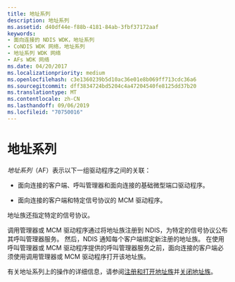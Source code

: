 ```yaml
---
title: 地址系列
description: 地址系列
ms.assetid: d40df44e-f88b-4181-84ab-3fbf37172aaf
keywords:
- 面向连接的 NDIS WDK，地址系列
- CoNDIS WDK 网络，地址系列
- 地址系列 WDK 网络
- AFs WDK 网络
ms.date: 04/20/2017
ms.localizationpriority: medium
ms.openlocfilehash: c3e1360239b5d10ac36e01e8b069ff713cdc36a6
ms.sourcegitcommit: dff3834724bd5204c4a47204540fe8125dd37b20
ms.translationtype: MT
ms.contentlocale: zh-CN
ms.lasthandoff: 09/06/2019
ms.locfileid: "70750016"
---
```

# <a name="address-families"></a>地址系列





*地址系列*（AF）表示以下一组驱动程序之间的关联：

-   面向连接的客户端、呼叫管理器和面向连接的基础微型端口驱动程序。

-   面向连接的客户端和特定信号协议的 MCM 驱动程序。

地址族还指定特定的信号协议。

调用管理器或 MCM 驱动程序通过将地址族注册到 NDIS，为特定的信号协议公布其呼叫管理器服务。 然后，NDIS 通知每个客户端绑定新注册的地址族。 在使用呼叫管理器或 MCM 驱动程序提供的呼叫管理器服务之前，面向连接的客户端必须使用调用管理器或 MCM 驱动程序打开该地址族。

有关地址系列上的操作的详细信息，请参阅[注册和打开地址族](registering-and-opening-an-address-family.md)并[关闭地址族](closing-an-address-family.md)。

 

 





